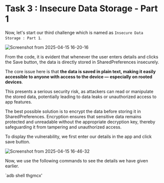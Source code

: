 # Task 3 : Insecure Data Storage - Part 1

Now, let's start our third challenge which is named as `Insecure Data Storage : Part 1`.

![Screenshot from 2025-04-15 16-20-16](https://github.com/user-attachments/assets/46463639-bbeb-45c9-a317-c3b457378efe)

From the code, it is evident that whenever the user enters details and clicks the Save button, the data is directly stored in SharedPreferences insecurely.

The core issue here is that **the data is saved in plain text, making it easily accessible to anyone with access to the device — especially on rooted devices**. 

This presents a serious security risk, as attackers can read or manipulate the stored data, potentially leading to data leaks or unauthorized access to app features.

The best possible solution is to encrypt the data before storing it in SharedPreferences. Encryption ensures that sensitive data remains protected and unreadable without the appropriate decryption key, thereby safeguarding it from tampering and unauthorized access.

To display the vulnerability, we first enter our details in the app and click save button.

![Screenshot from 2025-04-15 16-46-32](https://github.com/user-attachments/assets/b6ca7a27-9680-4af6-bd84-26938ecaaabd)

Now, we use the following commands to see the details we have given earlier.

`adb shell
thgmcx'




